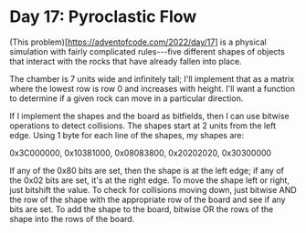 # Day 17: Pyroclastic Flow

(This problem)[https://adventofcode.com/2022/day/17] is a physical
simulation with fairly complicated rules---five different shapes of objects
that interact with the rocks that have already fallen into place.

The chamber is 7 units wide and infinitely tall; I'll implement that as a
matrix where the lowest row is row 0 and increases with height. I'll want a
function to determine if a given rock can move in a particular direction.

If I implement the shapes and the board as bitfields, then I can use bitwise
operations to detect collisions. The shapes start at 2 units from the left
edge. Using 1 byte for each line of the shapes, my shapes are:

0x3C000000, 0x10381000, 0x08083800, 0x20202020, 0x30300000

If any of the 0x80 bits are set, then the shape is at the left edge; if any
of the 0x02 bits are set, it's at the right edge. To move the shape left or
right, just bitshift the value. To check for collisions moving down, just
bitwise AND the row of the shape with the appropriate row of the board and
see if any bits are set. To add the shape to the board, bitwise OR the rows
of the shape into the rows of the board.
